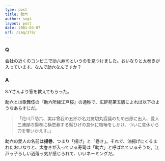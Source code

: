 ```yaml
---
type: post
title: 助六
author: sugi
layout: post
date: 2001-03-07
url: /saq/278/
---
```

### Q 

会社の近くのコンビニで助六寿司というのを見つけました。おいなりと太巻きが入っています。なんで助六なんですか？

### A 

S.Yさんより答を教えてもらった。

助六とは歌舞伎の『助六所縁江戸桜』の通称で、広辞苑第五版によれば以下のようなあらすじだ。

> 「花川戸助六、実は曾我の五郎が名刀友切丸詮議のため吉原に出入、愛人三浦屋の揚巻に横恋慕する髯ひげの意休に喧嘩をしかけ、ついに意休から刀を奪いかえす。」

助六の愛人の名前は**揚巻**、つまり「揚げ」と「巻き」。それで、油揚げにくるまれたおいなりと、太巻きが入っている寿司は「助六」と呼ばれているそうだ。江戸っ子らしい洒落っ気が感じられて、いいネーミングだ。